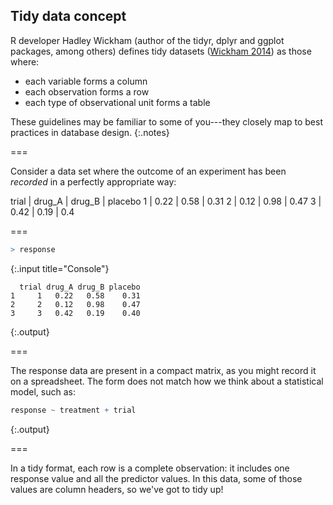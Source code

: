 ---
---

## Tidy data concept

R developer Hadley Wickham (author of the tidyr, dplyr and ggplot packages, among others) defines tidy datasets ([Wickham 2014](http://www.jstatsoft.org/v59/i10/paper)) as those where:

* each variable forms a column
* each observation forms a row
* each type of observational unit forms a table

These guidelines may be familiar to some of you---they closely map to best practices in database design.
{:.notes}

===

Consider a data set where the outcome of an experiment has been *recorded* in a perfectly appropriate way:

trial | drug_A | drug_B | placebo
    1 |   0.22 |   0.58 |    0.31
    2 |   0.12 |   0.98 |    0.47
    3 |   0.42 |   0.19 |     0.4

===




~~~r
> response
~~~
{:.input title="Console"}


~~~
  trial drug_A drug_B placebo
1     1   0.22   0.58    0.31
2     2   0.12   0.98    0.47
3     3   0.42   0.19    0.40
~~~
{:.output}


===

The response data are present in a compact matrix, as you might record it on a spreadsheet. The form does not match how we think about a statistical model, such as:

~~~r
response ~ treatment + trial
~~~
{:.output}

===

In a tidy format, each row is a complete observation: it includes one response value and all the predictor values. In this data, some of those values are column headers, so we've got to tidy up!

<!--
===

Question
: How would you structure this data in a tidy format as defined above?

Answer
: {:.fragment} Currently, `response` has multiple observations in each row: the observed response in the treatment group and in the control group. For analysis, the data should include a categorical variable for treatment vs. control. 

To put it another way, if your analysis needs some set of names that are found in the column headers to serve as predictors, then you've got to tidy up!
{:.notes}
-->
